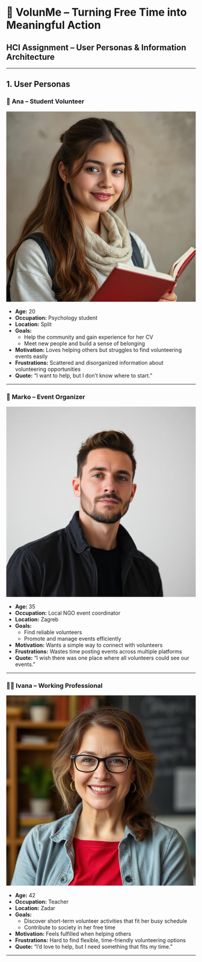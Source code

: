 # 💛 VolunMe – Turning Free Time into Meaningful Action

## HCI Assignment – User Personas & Information Architecture

---

## 1. User Personas

### 👩 **Ana – Student Volunteer**
  ![Ana – Student Volunteer](https://github.com/bornazuzul/HCI-Project/blob/main/assigments/2_assignment/images/1_user.jpeg)
- **Age:** 20  
- **Occupation:** Psychology student  
- **Location:** Split  
- **Goals:**  
  - Help the community and gain experience for her CV  
  - Meet new people and build a sense of belonging  
- **Motivation:** Loves helping others but struggles to find volunteering events easily  
- **Frustrations:** Scattered and disorganized information about volunteering opportunities  
- **Quote:** “I want to help, but I don’t know where to start.”  


---

### 👨 **Marko – Event Organizer**
![Marko – Event Organizer](https://github.com/bornazuzul/HCI-Project/blob/main/assigments/2_assignment/images/2_user.jpeg)
- **Age:** 35  
- **Occupation:** Local NGO event coordinator  
- **Location:** Zagreb  
- **Goals:**  
  - Find reliable volunteers  
  - Promote and manage events efficiently  
- **Motivation:** Wants a simple way to connect with volunteers  
- **Frustrations:** Wastes time posting events across multiple platforms  
- **Quote:** “I wish there was one place where all volunteers could see our events.”  
 
  

---

### 👩‍🏫 **Ivana – Working Professional**
  ![Ivana – Working Professional](https://github.com/bornazuzul/HCI-Project/blob/main/assigments/2_assignment/images/3_user.jpeg)
- **Age:** 42  
- **Occupation:** Teacher  
- **Location:** Zadar  
- **Goals:**  
  - Discover short-term volunteer activities that fit her busy schedule  
  - Contribute to society in her free time  
- **Motivation:** Feels fulfilled when helping others  
- **Frustrations:** Hard to find flexible, time-friendly volunteering options  
- **Quote:** “I’d love to help, but I need something that fits my time.”  
 


---
